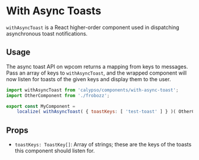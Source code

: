 # With Async Toasts

`withAsyncToast` is a React higher-order component used in dispatching asynchronous toast notifications.

## Usage

The async toast API on wpcom returns a mapping from keys to messages. Pass an array of keys to `withAsyncToast`, and the wrapped component will now listen for toasts of the given keys and display them to the user.

```jsx
import withAsyncToast from 'calypso/components/with-async-toast';
import OtherComponent from './frobozz';

export const MyComponent =
	localize( withAsyncToast( { toastKeys: [ 'test-toast' ] } )( OtherComponent ) )
```

## Props

- `toastKeys: ToastKey[]`: Array of strings; these are the keys of the toasts this component should listen for.
